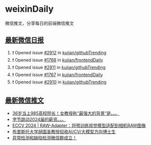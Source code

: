 # weixinDaily
微信推文，分享每日的前端微信推文

## [最新微信日报](https://github.com/kujian/weixinDaily/issues)

<!--START_SECTION:activity-->
1. ❗ Opened issue [#2912](https://github.com/kujian/githubTrending/issues/2912) in [kujian/githubTrending](https://github.com/kujian/githubTrending)
2. ❗ Opened issue [#1768](https://github.com/kujian/frontendDaily/issues/1768) in [kujian/frontendDaily](https://github.com/kujian/frontendDaily)
3. ❗ Opened issue [#2911](https://github.com/kujian/githubTrending/issues/2911) in [kujian/githubTrending](https://github.com/kujian/githubTrending)
4. ❗ Opened issue [#1767](https://github.com/kujian/frontendDaily/issues/1767) in [kujian/frontendDaily](https://github.com/kujian/frontendDaily)
5. ❗ Opened issue [#2910](https://github.com/kujian/githubTrending/issues/2910) in [kujian/githubTrending](https://github.com/kujian/githubTrending)
<!--END_SECTION:activity-->


## [最新微信推文](https://weixin.qdkfweb.cn/)

<!-- BLOG-POST-LIST:START -->
- [36岁当上985高校院长！女教授称“最强大的背景”是。。。](https://weixin.qdkfweb.cn/55249.html)
- [字节跳动2024届的薪资。。。](https://weixin.qdkfweb.cn/55250.html)
- [ECCV 2024 | RAW-Adapter：将预训练视觉模型适配到相机RAW图像](https://weixin.qdkfweb.cn/55251.html)
- [布里斯托大学胡国圣教授招收AI/CV/大模型方向博士生](https://weixin.qdkfweb.cn/55252.html)
- [异常检测和缺陷检测微信群成立！](https://weixin.qdkfweb.cn/55253.html)
<!-- BLOG-POST-LIST:END -->